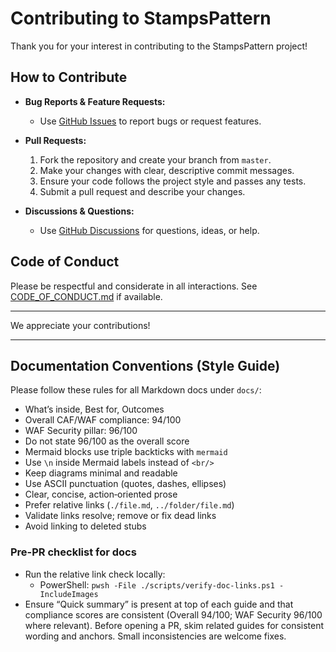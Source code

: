 # Contributing to StampsPattern

Thank you for your interest in contributing to the StampsPattern project!

## How to Contribute

- **Bug Reports & Feature Requests:**
  - Use [GitHub Issues](https://github.com/srnichols/StampsPattern/issues) to report bugs or request features.

- **Pull Requests:**
  1. Fork the repository and create your branch from `master`.
  2. Make your changes with clear, descriptive commit messages.
  3. Ensure your code follows the project style and passes any tests.
  4. Submit a pull request and describe your changes.

- **Discussions & Questions:**
  - Use [GitHub Discussions](https://github.com/srnichols/StampsPattern/discussions) for questions, ideas, or help.

## Code of Conduct

Please be respectful and considerate in all interactions. See [CODE_OF_CONDUCT.md](./CODE_OF_CONDUCT.md) if available.

---

We appreciate your contributions!

---

## Documentation Conventions (Style Guide)

Please follow these rules for all Markdown docs under `docs/`:

  - What’s inside, Best for, Outcomes
  - Overall CAF/WAF compliance: 94/100
  - WAF Security pillar: 96/100
  - Do not state 96/100 as the overall score
  - Mermaid blocks use triple backticks with `mermaid`
  - Use `\n` inside Mermaid labels instead of `<br/>`
  - Keep diagrams minimal and readable
  - Use ASCII punctuation (quotes, dashes, ellipses)
  - Clear, concise, action‑oriented prose
  - Prefer relative links (`./file.md`, `../folder/file.md`)
  - Validate links resolve; remove or fix dead links
  - Avoid linking to deleted stubs


### Pre-PR checklist for docs
- Run the relative link check locally:
  - PowerShell: `pwsh -File ./scripts/verify-doc-links.ps1 -IncludeImages`
- Ensure “Quick summary” is present at top of each guide and that compliance scores are consistent (Overall 94/100; WAF Security 96/100 where relevant).
Before opening a PR, skim related guides for consistent wording and anchors. Small inconsistencies are welcome fixes.
